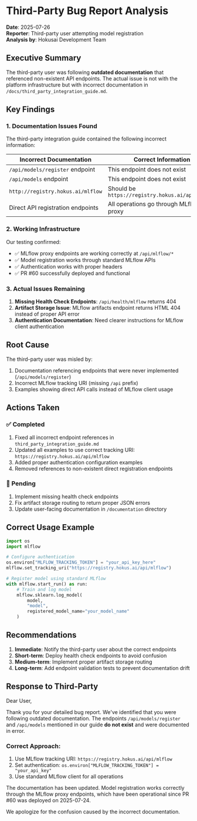 # Third-Party Bug Report Analysis

**Date**: 2025-07-26  
**Reporter**: Third-party user attempting model registration  
**Analysis by**: Hokusai Development Team

## Executive Summary

The third-party user was following **outdated documentation** that referenced non-existent API endpoints. The actual issue is not with the platform infrastructure but with incorrect documentation in `/docs/third_party_integration_guide.md`.

## Key Findings

### 1. Documentation Issues Found

The third-party integration guide contained the following incorrect information:

| Incorrect Documentation | Correct Information |
|------------------------|-------------------|
| `/api/models/register` endpoint | This endpoint does not exist |
| `/api/models` endpoint | This endpoint does not exist |
| `http://registry.hokus.ai/mlflow` | Should be `https://registry.hokus.ai/api/mlflow` |
| Direct API registration endpoints | All operations go through MLflow proxy |

### 2. Working Infrastructure

Our testing confirmed:
- ✅ MLflow proxy endpoints are working correctly at `/api/mlflow/*`
- ✅ Model registration works through standard MLflow APIs
- ✅ Authentication works with proper headers
- ✅ PR #60 successfully deployed and functional

### 3. Actual Issues Remaining

1. **Missing Health Check Endpoints**: `/api/health/mlflow` returns 404
2. **Artifact Storage Issue**: MLflow artifacts endpoint returns HTML 404 instead of proper API error
3. **Authentication Documentation**: Need clearer instructions for MLflow client authentication

## Root Cause

The third-party user was misled by:
1. Documentation referencing endpoints that were never implemented (`/api/models/register`)
2. Incorrect MLflow tracking URI (missing `/api` prefix)
3. Examples showing direct API calls instead of MLflow client usage

## Actions Taken

### ✅ Completed
1. Fixed all incorrect endpoint references in `third_party_integration_guide.md`
2. Updated all examples to use correct tracking URI: `https://registry.hokus.ai/api/mlflow`
3. Added proper authentication configuration examples
4. Removed references to non-existent direct registration endpoints

### 🔄 Pending
1. Implement missing health check endpoints
2. Fix artifact storage routing to return proper JSON errors
3. Update user-facing documentation in `/documentation` directory

## Correct Usage Example

```python
import os
import mlflow

# Configure authentication
os.environ["MLFLOW_TRACKING_TOKEN"] = "your_api_key_here"
mlflow.set_tracking_uri("https://registry.hokus.ai/api/mlflow")

# Register model using standard MLflow
with mlflow.start_run() as run:
    # Train and log model
    mlflow.sklearn.log_model(
        model, 
        "model",
        registered_model_name="your_model_name"
    )
```

## Recommendations

1. **Immediate**: Notify the third-party user about the correct endpoints
2. **Short-term**: Deploy health check endpoints to avoid confusion
3. **Medium-term**: Implement proper artifact storage routing
4. **Long-term**: Add endpoint validation tests to prevent documentation drift

## Response to Third-Party

Dear User,

Thank you for your detailed bug report. We've identified that you were following outdated documentation. The endpoints `/api/models/register` and `/api/models` mentioned in our guide **do not exist** and were documented in error.

### Correct Approach:

1. Use MLflow tracking URI: `https://registry.hokus.ai/api/mlflow`
2. Set authentication: `os.environ["MLFLOW_TRACKING_TOKEN"] = "your_api_key"`
3. Use standard MLflow client for all operations

The documentation has been updated. Model registration works correctly through the MLflow proxy endpoints, which have been operational since PR #60 was deployed on 2025-07-24.

We apologize for the confusion caused by the incorrect documentation.
